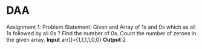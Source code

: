 # DAA
Assignment 1:
Problem Statement: 
Given and Array of 1s and 0s which as all 1s followed by all 0s ? Find the number of 0s. Count the number of zeroes in the given array.
<b>Input</b> arr[]={1,1,1,1,0,0}
<b>Output</b>:2


